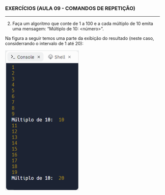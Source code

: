 
### EXERCÍCIOS (AULA 09 - COMANDOS DE REPETIÇÃO)
<hr>

2.	Faça um algoritmo que conte de 1 a 100 e a cada múltiplo de 10 emita uma mensagem: “Múltiplo de 10: <número>”.

Na figura a seguir temos uma parte da exibição do resultado (neste caso, considerrando o intervalo de 1 até 20):

![Aula09-Ex02](Aula09-Exercicio02.png)
